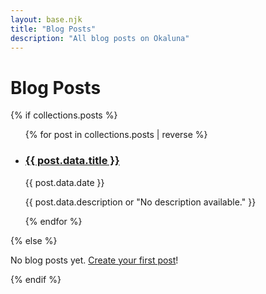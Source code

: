 ```yaml
---
layout: base.njk
title: "Blog Posts"
description: "All blog posts on Okaluna"
---
```


# Blog Posts

{% if collections.posts %}

<ul class="post-list">
{% for post in collections.posts | reverse %}
  <li>
    <h3><a href="{{ post.url }}">{{ post.data.title }}</a></h3>
    <div class="post-meta">{{ post.data.date }}</div>
    <p>{{ post.data.description or "No description available." }}</p>
  </li>
{% endfor %}
</ul>
{% else %}
<p>No blog posts yet. <a href="/admin/">Create your first post</a>!</p>
{% endif %}
